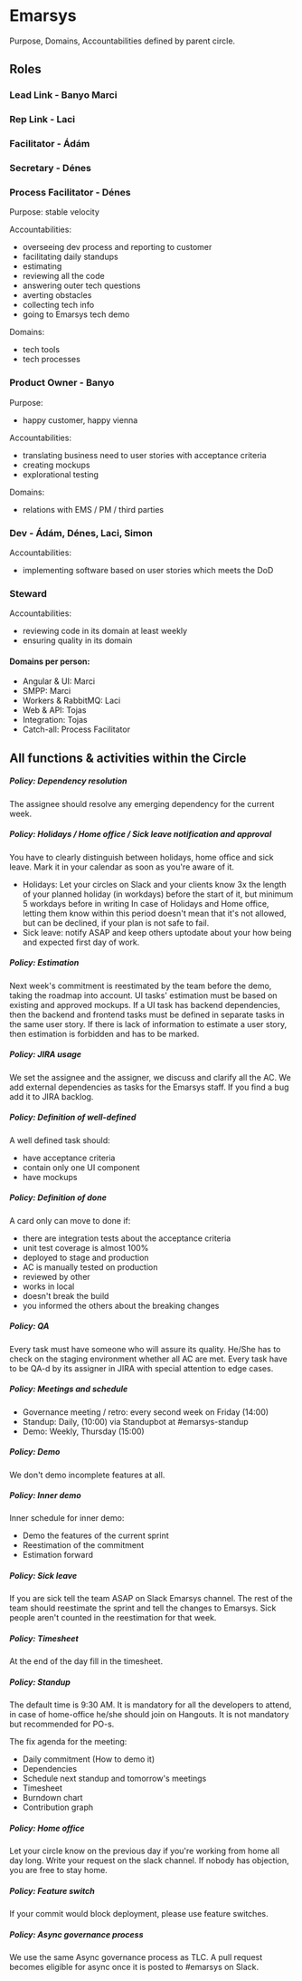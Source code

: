 # Emarsys
Purpose, Domains, Accountabilities defined by parent circle.

## Roles
### Lead Link - Banyo Marci
### Rep Link - Laci	
### Facilitator - Ádám
### Secretary - Dénes

### Process Facilitator - Dénes
Purpose: stable velocity

Accountabilities:
- overseeing dev process and reporting to customer
- facilitating daily standups
- estimating
- reviewing all the code
- answering outer tech questions
- averting obstacles
- collecting tech info
- going to Emarsys tech demo

Domains:
- tech tools
- tech processes

### Product Owner - Banyo
Purpose:
- happy customer, happy vienna

Accountabilities:
- translating business need to user stories with acceptance criteria
- creating mockups 
- explorational testing

Domains:
- relations with EMS / PM / third parties

### Dev - Ádám, Dénes, Laci, Simon
Accountabilities:
- implementing software based on user stories which meets the DoD

### Steward
Accountabilities:
- reviewing code in its domain at least weekly
- ensuring quality in its domain

#### Domains per person:
- Angular & UI: Marci
- SMPP: Marci
- Workers & RabbitMQ: Laci
- Web & API: Tojas
- Integration: Tojas
- Catch-all: Process Facilitator

## All functions & activities within the Circle

##### Policy: Dependency resolution
The assignee should resolve any emerging dependency for the current week.

##### Policy: Holidays / Home office / Sick leave notification and approval
You have to clearly distinguish between holidays, home office and sick leave. Mark it in your calendar as soon as you're aware of it.
- Holidays: Let your circles on Slack and your clients know 3x the length of your planned holiday (in workdays) before the start of it, but minimum 5 workdays before in writing
In case of Holidays and Home office, letting them know within this period doesn't mean that it's not allowed, but can be declined, if your plan is not safe to fail.
- Sick leave: notify ASAP and keep others uptodate about your how being and expected first day of work.

##### Policy: Estimation
Next week's commitment is reestimated by the team before the demo, 
taking the roadmap into account.
UI tasks' estimation must be based on existing and approved mockups.
If a UI task has backend dependencies, then the backend and frontend tasks must be defined in
separate tasks in the same user story.
If there is lack of information to estimate a user story, then estimation is
forbidden and has to be marked.

##### Policy: JIRA usage
We set the assignee and the assigner, we discuss and clarify all the AC. 
We add external dependencies as tasks for the Emarsys staff. 
If you find a bug add it to JIRA backlog.

##### Policy: Definition of well-defined
A well defined task should:
- have acceptance criteria
- contain only one UI component
- have mockups

##### Policy: Definition of done
A card only can move to done if:
- there are integration tests about the acceptance criteria
- unit test coverage is almost 100%
- deployed to stage and production
- AC is manually tested on production
- reviewed by other
- works in local
- doesn't break the build
- you informed the others about the breaking changes

##### Policy: QA
Every task must have someone who will assure its quality. 
He/She has to check on the staging environment whether all AC are met. 
Every task have to be QA-d by its assigner in JIRA with special attention to edge cases.

##### Policy: Meetings and schedule
- Governance meeting / retro: every second week on Friday (14:00)
- Standup: Daily, (10:00) via Standupbot at #emarsys-standup
- Demo: Weekly, Thursday (15:00)

##### Policy: Demo
We don't demo incomplete features at all. 

##### Policy: Inner demo
Inner schedule for inner demo:
- Demo the features of the current sprint
- Reestimation of the commitment
- Estimation forward

##### Policy: Sick leave
If you are sick tell the team ASAP on Slack Emarsys channel. 
The rest of the team should reestimate the sprint and tell the changes to Emarsys. 
Sick people aren't counted in the reestimation for that week.

##### Policy: Timesheet
At the end of the day fill in the timesheet.

##### Policy: Standup
The default time is 9:30 AM.
It is mandatory for all the developers to attend, in case of home-office he/she should join on Hangouts.
It is not mandatory but recommended for PO-s.

The fix agenda for the meeting:
- Daily commitment (How to demo it)
- Dependencies
- Schedule next standup and tomorrow's meetings
- Timesheet
- Burndown chart
- Contribution graph

##### Policy: Home office
Let your circle know on the previous day if you're working from home all day long.
Write your request on the slack channel. If nobody has objection, you are free to stay home.

##### Policy: Feature switch
If your commit would block deployment, please use feature switches.

##### Policy: Async governance process
We use the same Async governance process as TLC. A pull request becomes eligible for async once it is posted to #emarsys on Slack.
